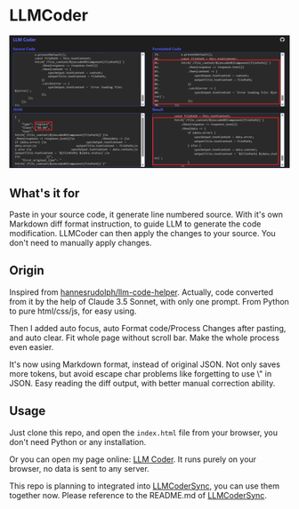 # LLMCoder

![](images/LLMCoder.png)

## What's it for

Paste in your source code, it generate line numbered source. With it's own Markdown diff format instruction, to guide LLM to generate the code modification. LLMCoder can then apply the changes to your source. You don't need to manually apply changes.

## Origin
Inspired from [hannesrudolph/llm-code-helper](https://github.com/hannesrudolph/llm-code-helper). Actually, code converted from it by the help of Claude 3.5 Sonnet, with only one prompt. From Python to pure html/css/js, for easy using.

Then I added auto focus, auto Format code/Process Changes after pasting, and auto clear. Fit whole page without scroll bar. Make the whole process even easier.

It's now using Markdown format, instead of original JSON. Not only saves more tokens, but avoid escape char problems like forgetting to use \\" in JSON. Easy reading the diff output, with better manual correction ability.

## Usage

Just clone this repo, and open the `index.html` file from your browser, you don't need Python or any installation.

Or you can open my page online: [LLM Coder](https://christorng.github.io/LLMCoder/). It runs purely on your browser, no data is sent to any server.

This repo is planning to integrated into [LLMCoderSync](https://github.com/ChrisTorng/LLMCoderSync), you can use them together now. Please reference to the README.md of [LLMCoderSync](https://github.com/ChrisTorng/LLMCoderSync).
